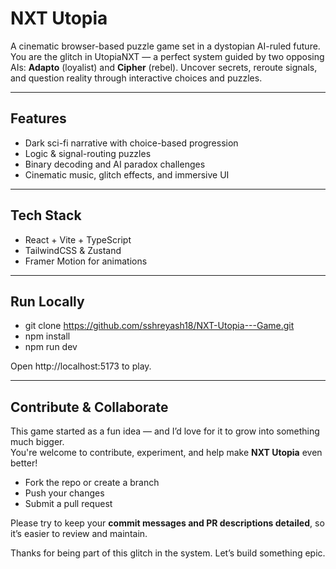 # NXT Utopia

A cinematic browser-based puzzle game set in a dystopian AI-ruled future. You are the glitch in UtopiaNXT — a perfect system guided by two opposing AIs: **Adapto** (loyalist) and **Cipher** (rebel). Uncover secrets, reroute signals, and question reality through interactive choices and puzzles.

---

## Features

- Dark sci-fi narrative with choice-based progression  
- Logic & signal-routing puzzles  
- Binary decoding and AI paradox challenges  
- Cinematic music, glitch effects, and immersive UI

---

## Tech Stack

- React + Vite + TypeScript  
- TailwindCSS & Zustand  
- Framer Motion for animations

---

## Run Locally

- git clone https://github.com/sshreyash18/NXT-Utopia---Game.git
- npm install
- npm run dev

Open http://localhost:5173 to play.

---

## Contribute & Collaborate

This game started as a fun idea — and I’d love for it to grow into something much bigger.  
You're welcome to contribute, experiment, and help make **NXT Utopia** even better!

- Fork the repo or create a branch
- Push your changes
- Submit a pull request

Please try to keep your **commit messages and PR descriptions detailed**, so it’s easier to review and maintain.

Thanks for being part of this glitch in the system. Let’s build something epic.
